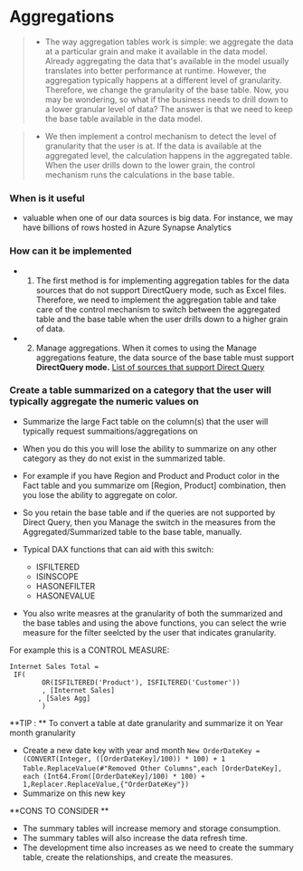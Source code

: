 # Aggregations

> - The way aggregation tables work is simple: we aggregate the data at a particular grain and make it available in the data model. Already aggregating the data that's available in the model usually translates into better performance at runtime. However, the aggregation typically happens at a different level of granularity. Therefore, we change the granularity of the base table. Now, you may be wondering, so what if the business needs to drill down to a lower granular level of data? The answer is that we need to keep the base table available in the data model. 

> - We then implement a control mechanism to detect the level of granularity that the user is at. If the data is available at the aggregated level, the calculation happens in the aggregated table. When the user drills down to the lower grain, the control mechanism runs the calculations in the base table. 

### When is it useful
- valuable when one of our data sources is big data. For instance, we may have billions of rows hosted in Azure Synapse Analytics

### How can it be implemented
- 1. The first method is for implementing aggregation tables for the data sources that do not support DirectQuery mode, such as Excel files. Therefore, we need to implement the aggregation table and take care of the control mechanism to switch between the aggregated table and the base table when the user drills down to a higher grain of data.

- 2.  Manage aggregations. When it comes to using the Manage aggregations feature, the data source of the base table must support **DirectQuery mode.**
[List of sources that support Direct Query](https://docs.microsoft.com/en-us/power-bi/connect-data/power-bi-data-sources?WT.mc_id=?WT.mc_id=DP-MVP-5003466.)

### Create a table summarized on a category that the user will typically aggregate the numeric values on
-  Summarize the large Fact table on the column(s) that the user will typically request summaitions/aggregations on
-  When you do this you will lose the ability to summarize on any other category as they do not exist in the summarized table. 
-  For example if you have Region and Product and Product color in the Fact table and you summarize om [Region, Product] combination, then you lose the ability to aggregate on color.
-  So you retain the base table and if the queries are not supported by Direct Query, then you Manage the switch in the measures from the Aggregated/Summarized table to the base table, manually.
 - Typical DAX functions that can aid with this switch:

    - ISFILTERED
    - ISINSCOPE
    - HASONEFILTER
    - HASONEVALUE
- You also write measres at the granularity of both the summarized and the base tables and using the above functions, you can select the wrie measure for the filter seelcted by the user that indicates granularity.

For example this is a CONTROL MEASURE:

```
Internet Sales Total =
 IF(
        OR(ISFILTERED('Product'), ISFILTERED('Customer'))
        , [Internet Sales]
       , [Sales Agg]
        )
```


**TIP : ** To convert a table at date granularity and summarize it on Year month granularity

- Create a new date key with year and month
```New OrderDateKey = (CONVERT(Integer, ([OrderDateKey]/100)) * 100) + 1```
```Table.ReplaceValue(#"Removed Other Columns",each [OrderDateKey], each (Int64.From([OrderDateKey]/100) * 100) + 1,Replacer.ReplaceValue,{"OrderDateKey"})```
- Summarize on this new key

**CONS TO CONSIDER **
- The summary tables will increase memory and storage consumption.
- The summary tables will also increase the data refresh time.
- The development time also increases as we need to create the summary table, create the relationships, and create the measures.

 
 


